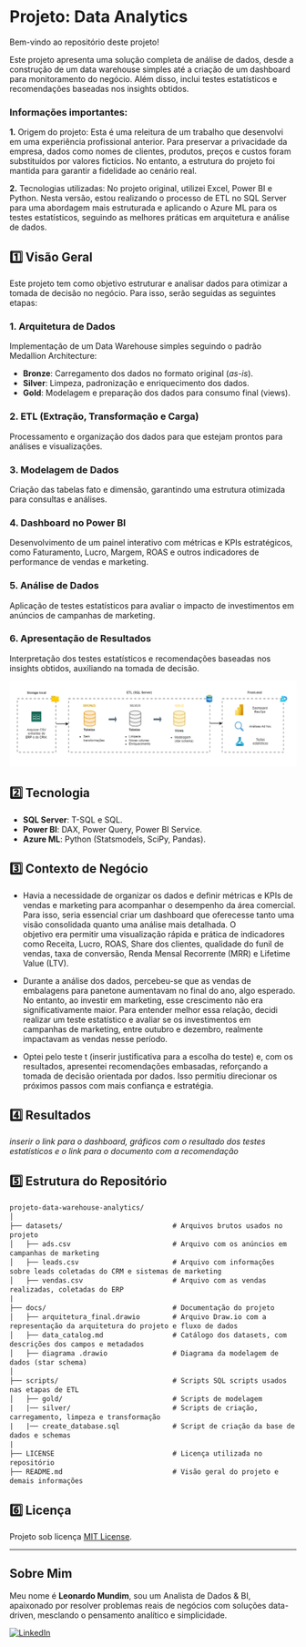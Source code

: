 # Projeto: Data Analytics #

Bem-vindo ao repositório deste projeto! 

Este projeto apresenta uma solução completa de análise de dados, desde a construção de um data warehouse simples até a criação de um dashboard para monitoramento do negócio. Além disso, inclui testes estatísticos e recomendações baseadas nos insights obtidos.

### Informações importantes: 

**1.** Origem do projeto: Esta é uma releitura de um trabalho que desenvolvi em uma experiência profissional anterior. Para preservar a privacidade da empresa, dados como nomes de clientes, produtos, preços e custos foram substituídos por valores fictícios. No entanto, a estrutura do projeto foi mantida para garantir a fidelidade ao cenário real.

**2.** Tecnologias utilizadas: No projeto original, utilizei Excel, Power BI e Python. Nesta versão, estou realizando o processo de ETL no SQL Server para uma abordagem mais estruturada e aplicando o Azure ML para os testes estatísticos, seguindo as melhores práticas em arquitetura e análise de dados.




## 1️⃣ Visão Geral

Este projeto tem como objetivo estruturar e analisar dados para otimizar a tomada de decisão no negócio. Para isso, serão seguidas as seguintes etapas:  

### 1. Arquitetura de Dados  
Implementação de um Data Warehouse simples seguindo o padrão Medallion Architecture:  
- **Bronze**: Carregamento dos dados no formato original (*as-is*).  
- **Silver**: Limpeza, padronização e enriquecimento dos dados.  
- **Gold**: Modelagem e preparação dos dados para consumo final (views).  

### 2. ETL (Extração, Transformação e Carga)  
Processamento e organização dos dados para que estejam prontos para análises e visualizações.  

### 3. Modelagem de Dados  
Criação das tabelas fato e dimensão, garantindo uma estrutura otimizada para consultas e análises.  

### 4. Dashboard no Power BI  
Desenvolvimento de um painel interativo com métricas e KPIs estratégicos, como Faturamento, Lucro, Margem, ROAS e outros indicadores de performance de vendas e marketing.  

### 5. Análise de Dados  
Aplicação de testes estatísticos para avaliar o impacto de investimentos em anúncios de campanhas de marketing.  

### 6. Apresentação de Resultados  
Interpretação dos testes estatísticos e recomendações baseadas nos insights obtidos, auxiliando na tomada de decisão.

![Arquitetura](docs/arquitetura_final.drawio.PNG)




## 2️⃣ Tecnologia 

- **SQL Server**: T-SQL e SQL.
- **Power BI**: DAX, Power Query, Power BI Service.
- **Azure ML**: Python (Statsmodels, SciPy, Pandas).



## 3️⃣ Contexto de Negócio

- Havia a necessidade de organizar os dados e definir métricas e KPIs de vendas e marketing para acompanhar o desempenho da área comercial. Para isso, seria essencial criar um dashboard que oferecesse tanto uma visão consolidada quanto uma análise mais detalhada. O   
  objetivo era permitir uma visualização rápida e prática de indicadores como Receita, Lucro, ROAS, Share dos clientes, qualidade do funil de vendas, taxa de conversão, Renda Mensal Recorrente (MRR) e Lifetime Value (LTV).
  
- Durante a análise dos dados, percebeu-se que as vendas de embalagens para panetone aumentavam no final do ano, algo esperado. No entanto, ao investir em marketing, esse crescimento não era significativamente maior. Para entender melhor essa relação, decidi realizar um   teste estatístico e avaliar se os investimentos em campanhas de marketing, entre outubro e dezembro, realmente impactavam as vendas nesse período.
  
- Optei pelo teste t (inserir justificativa para a escolha do teste) e, com os resultados, apresentei recomendações embasadas, reforçando a tomada de decisão orientada por dados. Isso permitiu direcionar os próximos passos com mais confiança e estratégia.

## 4️⃣ Resultados

*inserir o link para o dashboard, gráficos com o resultado dos testes estatísticos e o link para o documento com a recomendação*





## 5️⃣ Estrutura do Repositório
```
projeto-data-warehouse-analytics/
│
├── datasets/                           # Arquivos brutos usados no projeto
│   ├── ads.csv                         # Arquivo com os anúncios em campanhas de marketing
│   ├── leads.csv                       # Arquivo com informações sobre leads coletadas do CRM e sistemas de marketing
│   ├── vendas.csv                      # Arquivo com as vendas realizadas, coletadas do ERP
|
├── docs/                               # Documentação do projeto
│   ├── arquitetura_final.drawio        # Arquivo Draw.io com a representação da arquitetura do projeto e fluxo de dados
│   ├── data_catalog.md                 # Catálogo dos datasets, com descrições dos campos e metadados
│   ├── diagrama .drawio                # Diagrama da modelagem de dados (star schema)
│
├── scripts/                            # Scripts SQL scripts usados nas etapas de ETL
│   ├── gold/                           # Scripts de modelagem
|   |── silver/                         # Scripts de criação, carregamento, limpeza e transformação
|   |── create_database.sql             # Script de criação da base de dados e schemas
|
├── LICENSE                             # Licença utilizada no repositório
├── README.md                           # Visão geral do projeto e demais informações

```


## 6️⃣ Licença

Projeto sob licença [MIT License](LICENSE).
 
---
## Sobre Mim

Meu nome é **Leonardo Mundim**, sou um Analista de Dados & BI, apaixonado por resolver problemas reais de negócios com soluções data-driven, mesclando o pensamento analítico e simplicidade.

[![LinkedIn](https://img.shields.io/badge/LinkedIn-0077B5?style=for-the-badge&logo=linkedin&logoColor=white)](https://linkedin.com/in/leonardo-mundim)




